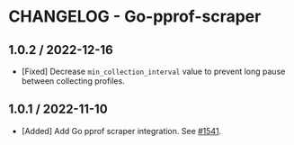 # CHANGELOG - Go-pprof-scraper

## 1.0.2 / 2022-12-16

* [Fixed] Decrease `min_collection_interval` value to prevent long pause between collecting profiles.

## 1.0.1 / 2022-11-10

* [Added] Add Go pprof scraper integration. See [#1541](https://github.com/DataDog/integrations-extras/pull/1541).

